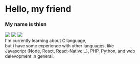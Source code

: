 # Hello, my friend
### My name is thlsn <br />
![](https://img.shields.io/twitter/follow/ydev17?style=social)
![](https://img.shields.io/github/followers/yd3v?style=social)
![](https://komarev.com/ghpvc/?username=yd3v)
<br />
I'm currently learning about C language,<br />but i have some experience with other languages, like<br />
Javascript (Node, React, React-Native...), PHP, Python, and web delevopment in general.
<img src="https://i.pinimg.com/originals/12/56/dc/1256dc5c6d5894033965868683513da2.gif" width="10" align="right"/>
